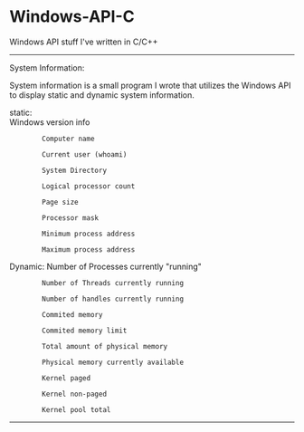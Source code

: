 # Windows-API-C
Windows API stuff I've written in C/C++

--------------------------------------------------------------------------------------------------------------------------------------------------------------------------------
System Information:

System information is a small program I wrote that utilizes the Windows API to display static and dynamic system information. 

   static:   
            Windows version info
            
            Computer name
            
            Current user (whoami)
            
            System Directory
            
            Logical processor count
            
            Page size
            
            Processor mask
            
            Minimum process address
            
            Maximum process address
            
            
   Dynamic:
            Number of Processes currently "running"
            
            Number of Threads currently running
            
            Number of handles currently running
            
            Commited memory
            
            Commited memory limit
            
            Total amount of physical memory
            
            Physical memory currently available
            
            Kernel paged 
            
            Kernel non-paged
            
            Kernel pool total
            
---------------------------------------------------------------------------------------------------------------------------------------------------------------------------------
                                                                            
                                                                                  
